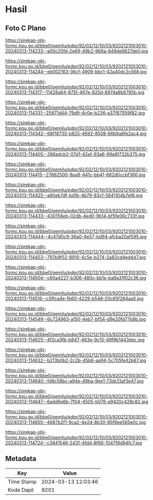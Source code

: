 # Hasil

## Foto C Plano

https://sirekap-obj-formc.kpu.go.id/bbe0/pemilu/pdpr/92/02/12/10/03/9202121003010-20240313-114233--a00c20fd-2e69-49b2-968a-849de9627de0.jpg

https://sirekap-obj-formc.kpu.go.id/bbe0/pemilu/pdpr/92/02/12/10/03/9202121003010-20240313-114244--eb002163-36cf-4909-bbc1-42a40dc2c568.jpg

https://sirekap-obj-formc.kpu.go.id/bbe0/pemilu/pdpr/92/02/12/10/03/9202121003010-20240313-114317--11428a64-875f-467e-825d-8974a8b6785b.jpg

https://sirekap-obj-formc.kpu.go.id/bbe0/pemilu/pdpr/92/02/12/10/03/9202121003010-20240313-114331--25871d44-79d9-4c0e-b236-a37f87559f82.jpg

https://sirekap-obj-formc.kpu.go.id/bbe0/pemilu/pdpr/92/02/12/10/03/9202121003010-20240313-114342--68f18730-b825-4692-8508-66b9a8fe2ac4.jpg

https://sirekap-obj-formc.kpu.go.id/bbe0/pemilu/pdpr/92/02/12/10/03/9202121003010-20240313-114405--386adcb2-07d1-42af-93a6-69a8f732b375.jpg

https://sirekap-obj-formc.kpu.go.id/bbe0/pemilu/pdpr/92/02/12/10/03/9202121003010-20240313-114415--27882500-9aa9-441c-bb41-682d0ccbf366.jpg

https://sirekap-obj-formc.kpu.go.id/bbe0/pemilu/pdpr/92/02/12/10/03/9202121003010-20240313-114425--a90eb7df-bd1b-4b79-83cf-5641104b7ef6.jpg

https://sirekap-obj-formc.kpu.go.id/bbe0/pemilu/pdpr/92/02/12/10/03/9202121003010-20240313-114433--430156eb-02db-4ed0-9b14-bf5fe06c733f.jpg

https://sirekap-obj-formc.kpu.go.id/bbe0/pemilu/pdpr/92/02/12/10/03/9202121003010-20240313-114444--4c47d0c9-36a0-4e57-bd94-afcba20af595.jpg

https://sirekap-obj-formc.kpu.go.id/bbe0/pemilu/pdpr/92/02/12/10/03/9202121003010-20240313-114453--797b9f52-8910-4c5e-b274-2a82cd4ed4d7.jpg

https://sirekap-obj-formc.kpu.go.id/bbe0/pemilu/pdpr/92/02/12/10/03/9202121003010-20240313-114504--c60a4227-b306-480c-bb1e-ba9a31f02c36.jpg

https://sirekap-obj-formc.kpu.go.id/bbe0/pemilu/pdpr/92/02/12/10/03/9202121003010-20240313-114516--c5ffca4e-fb60-4229-b548-20c65f264aa0.jpg

https://sirekap-obj-formc.kpu.go.id/bbe0/pemilu/pdpr/92/02/12/10/03/9202121003010-20240313-114549--6c724963-a150-4eb7-bf54-d9e20fd77b8b.jpg

https://sirekap-obj-formc.kpu.go.id/bbe0/pemilu/pdpr/92/02/12/10/03/9202121003010-20240313-114625--4f2ca3fb-b847-463e-9c10-49f9b1443dec.jpg

https://sirekap-obj-formc.kpu.go.id/bbe0/pemilu/pdpr/92/02/12/10/03/9202121003010-20240313-114632--b213b0b2-2c2b-45b6-aa94-5c705fe42b67.jpg

https://sirekap-obj-formc.kpu.go.id/bbe0/pemilu/pdpr/92/02/12/10/03/9202121003010-20240313-114640--fd8c58bc-a94e-49ba-9ee1-73dc13af3e47.jpg

https://sirekap-obj-formc.kpu.go.id/bbe0/pemilu/pdpr/92/02/12/10/03/9202121003010-20240313-114647--6add6a6b-7f04-4505-b076-a9420c428c82.jpg

https://sirekap-obj-formc.kpu.go.id/bbe0/pemilu/pdpr/92/02/12/10/03/9202121003010-20240313-114655--4687b2f1-9ca2-4e2d-8b30-85f8ee565e0c.jpg

https://sirekap-obj-formc.kpu.go.id/bbe0/pemilu/pdpr/92/02/12/10/03/9202121003010-20240313-114724--c3841546-2431-4fdd-8f66-1047f8d94fc7.jpg


## Metadata

| Key        | Value               |
| ---------- | ------------------- |
| Time Stamp | 2024-03-13 12:03:46 |
| Kode Dapil | 9201                |



